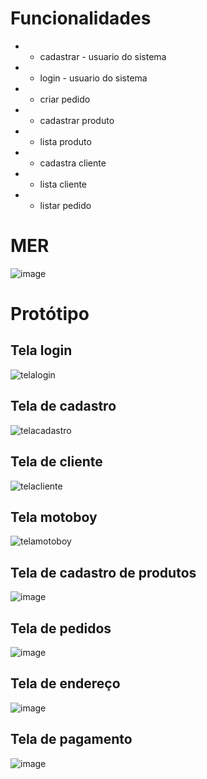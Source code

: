 # Funcionalidades

* - cadastrar - usuario do sistema 
* - login - usuario do sistema 
* - criar pedido
* - cadastrar produto
* - lista produto
* - cadastra cliente 
* - lista cliente 
* - listar pedido
 
# MER
    
![image](https://github.com/carlosgomessouza/Pizzaria-Senac/assets/126069225/ed96113d-a2ec-4b3d-a5f4-d345bf3f967c)

# Protótipo
## Tela login

![telalogin](https://github.com/carlosgomessouza/Pizzaria-Senac/assets/102757641/8398618e-5f18-4137-ae05-adb38c089cc4)

## Tela de cadastro

![telacadastro](https://github.com/carlosgomessouza/Pizzaria-Senac/assets/102757641/7872a40e-3944-41c0-9398-bda5901235a7)

## Tela de cliente

![telacliente](https://github.com/carlosgomessouza/Pizzaria-Senac/assets/102757641/09e242b2-37d4-49b1-8a71-6dc2f790f302)


## Tela motoboy

![telamotoboy](https://github.com/carlosgomessouza/Pizzaria-Senac/assets/102757641/dcae3905-4d90-43b9-a409-9983554c0472)


## Tela de cadastro de produtos

![image](https://github.com/carlosgomessouza/Pizzaria-Senac/assets/143851063/2eba175d-e780-45cc-823b-298da210ad2f)


## Tela de pedidos

![image](https://github.com/carlosgomessouza/Pizzaria-Senac/assets/143851063/eba1f613-7a98-4f68-8d76-350fbb5e809c)

## Tela de endereço

![image](https://github.com/carlosgomessouza/Pizzaria-Senac/assets/143851063/439018d4-58e2-4b9d-8abb-e9b6cbc3c3a4)


## Tela de pagamento

![image](https://github.com/carlosgomessouza/Pizzaria-Senac/assets/143851063/a40d0380-c41c-4aff-97fd-08f94f4716a2)
